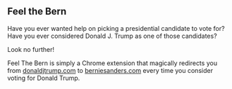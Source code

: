 Feel the Bern 
--

Have you ever wanted help on picking a presidential candidate to vote for? Have you ever considered Donald J. Trump as one of those candidates?

Look no further! 

Feel The Bern is simply a Chrome extension that magically redirects you from [donaldjtrump.com](http://donaldjtrump.com) to [berniesanders.com](http://berniesanders.com) every time you consider voting for Donald Trump.